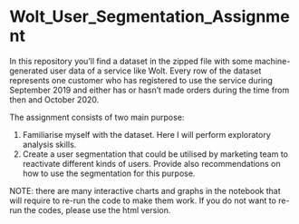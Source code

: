 # Wolt_User_Segmentation_Assignment
In this repository you’ll find a dataset in the zipped file with some machine-generated user data of a service like Wolt. Every row of the dataset represents one customer who has registered to use the service during September 2019 and either has or hasn’t made orders during the time from then and October 2020.

The assignment consists of two main purpose:
1. Familiarise myself with the dataset. Here I will perform exploratory analysis skills.
2. Create a user segmentation that could be utilised by marketing team to reactivate different kinds of users. Provide also recommendations on how to use the segmentation for this purpose. 

NOTE: there are many interactive charts and graphs in the notebook that will require to re-run the code to make them work. If you do not want to re-run the codes, please use the html version.
